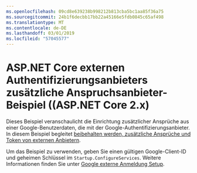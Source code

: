 ```yaml
---
ms.openlocfilehash: 09cd8e639238b998212b813cba5bc1aa85f36a75
ms.sourcegitcommit: 24b1f6decbb17bb22a45166e5fdb0845c65af498
ms.translationtype: MT
ms.contentlocale: de-DE
ms.lasthandoff: 03/01/2019
ms.locfileid: "57045577"
---
```

# <a name="aspnet-core-external-authentication-provider-additional-claims-sample-aspnet-core-2x"></a>ASP.NET Core externen Authentifizierungsanbieters zusätzliche Anspruchsanbieter-Beispiel ((ASP.NET Core 2.x)

Dieses Beispiel veranschaulicht die Einrichtung zusätzlicher Ansprüche aus einer Google-Benutzerdaten, die mit der Google-Authentifizierungsanbieter. In diesem Beispiel begleitet [beibehalten werden, zusätzliche Ansprüche und Token von externen Anbietern](https://docs.microsoft.com/aspnet/core/security/authentication/social/additional-claims).

Um das Beispiel zu verwenden, geben Sie einen gültigen Google-Client-ID und geheimen Schlüssel im `Startup.ConfigureServices`. Weitere Informationen finden Sie unter [Google externe Anmeldung Setup](https://docs.microsoft.com/aspnet/core/security/authentication/social/google-logins).
